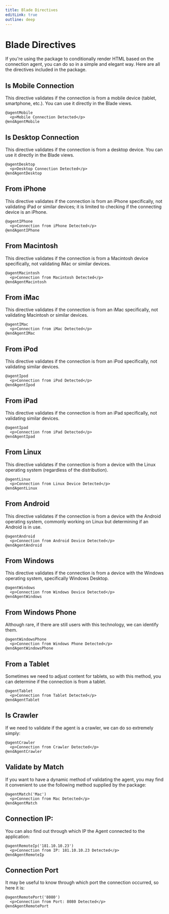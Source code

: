 ```yaml
---
title: Blade Directives
editLink: true
outline: deep
---
```


# Blade Directives

If you're using the package to conditionally render HTML based on the connection agent, you can do so in a simple and elegant way. Here are all the directives included in the package.

## Is Mobile Connection

This directive validates if the connection is from a mobile device (tablet, smartphone, etc.). You can use it directly in the Blade views.

```blade
@agentMobile
  <p>Mobile Connection Detected</p>
@endAgentMobile
```

## Is Desktop Connection

This directive validates if the connection is from a desktop device. You can use it directly in the Blade views.

```blade
@agentDesktop
  <p>Desktop Connection Detected</p>
@endAgentDesktop
```

## From iPhone

This directive validates if the connection is from an iPhone specifically, not validating iPad or similar devices; it is limited to checking if the connecting device is an iPhone.

```blade
@agentIPhone
  <p>Connection from iPhone Detected</p>
@endAgentIPhone
```

## From Macintosh

This directive validates if the connection is from a Macintosh device specifically, not validating iMac or similar devices.

```blade
@agentMacintosh
  <p>Connection from Macintosh Detected</p>
@endAgentMacintosh
```

## From iMac

This directive validates if the connection is from an iMac specifically, not validating Macintosh or similar devices.

```blade
@agentIMac
  <p>Connection from iMac Detected</p>
@endAgentIMac
```

## From iPod

This directive validates if the connection is from an iPod specifically, not validating similar devices.

```blade
@agentIpod
  <p>Connection from iPod Detected</p>
@endAgentIpod
```

## From iPad

This directive validates if the connection is from an iPad specifically, not validating similar devices.

```blade
@agentIpad
  <p>Connection from iPad Detected</p>
@endAgentIpad
```

## From Linux

This directive validates if the connection is from a device with the Linux operating system (regardless of the distribution).

```blade
@agentLinux
  <p>Connection from Linux Device Detected</p>
@endAgentLinux
```

## From Android

This directive validates if the connection is from a device with the Android operating system, commonly working on Linux but determining if an Android is in use.

```blade
@agentAndroid
  <p>Connection from Android Device Detected</p>
@endAgentAndroid
```

## From Windows

This directive validates if the connection is from a device with the Windows operating system, specifically Windows Desktop.

```blade
@agentWindows
  <p>Connection from Windows Device Detected</p>
@endAgentWindows
```

## From Windows Phone

Although rare, if there are still users with this technology, we can identify them.

```blade
@agentWindowsPhone
  <p>Connection from Windows Phone Detected</p>
@endAgentWindowsPhone
```

## From a Tablet

Sometimes we need to adjust content for tablets, so with this method, you can determine if the connection is from a tablet.

```blade
@agentTablet
  <p>Connection from Tablet Detected</p>
@endAgentTablet
```

## Is Crawler

If we need to validate if the agent is a crawler, we can do so extremely simply:

```blade
@agentCrawler
  <p>Connection from Crawler Detected</p>
@endAgentCrawler
```

## Validate by Match

If you want to have a dynamic method of validating the agent, you may find it convenient to use the following method supplied by the package:

```blade
@agentMatch('Mac')
  <p>Connection from Mac Detected</p>
@endAgentMatch
```

## Connection IP:

You can also find out through which IP the Agent connected to the application:

```blade
@agentRemoteIp('181.10.10.23')
  <p>Connection from IP: 181.10.10.23 Detected</p>
@endAgentRemoteIp
```

## Connection Port

It may be useful to know through which port the connection occurred, so here it is:

```blade
@agentRemotePort('8080')
  <p>Connection from Port: 8080 Detected</p>
@endAgentRemotePort
```
